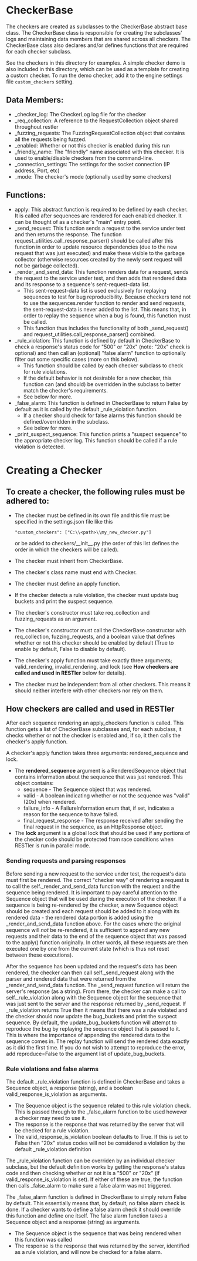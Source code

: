 # CheckerBase
The checkers are created as subclasses to the CheckerBase abstract base class.  The CheckerBase class is responsible for creating
the subclasses' logs and maintaining data members that are shared across all checkers.
The CheckerBase class also declares and/or defines functions that are required for each checker subclass.

See the checkers in this directory for examples.  A simple checker demo is also included in this directory, which can be used as a template for creating a custom checker.   To run the demo checker, add it to the engine settings file `custom_checkers` setting.

## Data Members:
* _checker_log: The CheckerLog log file for the checker
* _req_collection: A reference to the RequestCollection object shared throughout restler
* _fuzzing_requests: The FuzzingRequestCollection object that contains all the requests being fuzzed.
* _enabled: Whether or not this checker is enabled during this run
* _friendly_name: The "friendly" name associated with this checker. It is used to enable/disable checkers from the command-line.
* _connection_settings: The settings for the socket connection (IP address, Port, etc)
* _mode: The checker's mode (optionally used by some checkers)

## Functions:
* apply: This abstract function is required to be defined by each checker. It is called after sequences are rendered for each enabled
checker. It can be thought of as a checker's "main" entry point.
* _send_request: This function sends a request to the service under test and then returns the response. The function request_utilities.call_response_parser() should be called after this function
in order to update resource dependencies (due to the new request that was just executed) and make these visible to the garbage collector (otherwise resources created by the newly sent request will not be garbage collected).
* _render_and_send_data: This function renders data for a request, sends the request to the service under test, and then adds that rendered data and its response to a sequence's sent-request-data list.
  * This sent-request-data list is used exclusively for replaying sequences to test for bug reproducibility. Because checkers tend not
  to use the sequences.render function to render and send requests, the sent-request-data is never added to the list. This means that,
  in order to replay the sequence when a bug is found, this function must be called.
  * This function thus includes the functionality of both _send_request() and request_utilities.call_response_parser() combined.
* _rule_violation: This function is defined by default in CheckerBase to check a response's status code for "500" or "20x" (note: "20x"
check is optional) and then call an (optional) "false alarm" function to optionally filter out some specific cases (more on this below).
  * This function should be called by each checker subclass to check for rule violations.
  * If the default behavior is not desirable for a new checker, this function can (and should) be overridden in the subclass to better
  match the checker's requirements.
  * See below for more.
* _false_alarm: This function is defined in CheckerBase to return False by default as it is called by the default _rule_violation function.
  * If a checker should check for false alarms this function should be defined/overridden in the subclass.
  * See below for more.
* _print_suspect_sequence: This function prints a "suspect sequence" to the appropriate checker log. This function should be called if a
rule violation is detected.

# Creating a Checker
## To create a checker, the following rules must be adhered to:

* The checker must be defined in its own file and this file must be specified in the settings.json file like this

  ```"custom_checkers": ["C:\\<path>\\my_new_checker.py"]```

  or be added to checkers/\_\_init\_\_.py (the order of this list defines the order in which the checkers will be called).
* The checker must inherit from CheckerBase.
* The checker's class name must end with Checker.
* The checker must define an apply function.
* If the checker detects a rule violation, the checker must update bug buckets and print the suspect sequence.
* The checker's constructor must take req_collection and fuzzing_requests as an argument.
* The checker's constructor must call the CheckerBase constructor with req_collection, fuzzing_requests, and a boolean value that defines whether or not this checker
should be enabled by default (True to enable by default, False to disable by default).
* The checker's apply function must take exactly three arguments; valid_rendering, invalid_rendering, and lock
(see __How checkers are called and used in RESTler__ below for details).
* The checker must be independent from all other checkers. This means it should neither interfere with other checkers nor rely on them.

## How checkers are called and used in RESTler
After each sequence rendering an apply_checkers function is called. This function gets a list of CheckerBase subclasses and, for each
subclass, it checks whether or not the checker is enabled and, if so, it then calls the checker's apply function.

A checker's apply function takes three arguments: rendered_sequence and lock.
* The __rendered_sequence__ argument is a RenderedSequence object that contains information about the sequence that was just rendered.
This object contains:
  * sequence - The Sequence object that was rendered.
  * valid - A boolean indicating whether or not the sequence was "valid" (20x) when rendered.
  * faliure_info - A FailureInformation enum that, if set, indicates a reason for the sequence to have failed.
  * final_request_response - The response received after sending the final request in the sequence, as an HttpResponse object.
* The __lock__ argument is a global lock that should be used if any portions of the checker code should be protected from
race conditions when RESTler is run in parallel mode.

### Sending requests and parsing responses
Before sending a new request to the service under test, the request's data must first be rendered. The correct "checker way" of rendering a
request is to call the self._render_and_send_data function with the request and the sequence being rendered.
It is important to pay careful attention to the Sequence object that will be used during the execution of the checker. If a
sequence is being re-rendered by the checker, a new Sequence object should be created and each request should be added to it along
with its rendered data - the rendered data portion is added using the _render_and_send_data function above. For the
cases where the original sequence will _not_ be re-rendered, it is sufficient to append any new requests and their data to the end
of the sequence object that was passed to the apply() function originally. In other words, all these requests are then executed one by one from the current state (which is thus not reset between these executions).

After the sequence has been updated and the request's data has been rendered, the checker can then call self._send_request along
with the parser and rendered data that were returned from the _render_and_send_data function. The _send_request function
will return the server's response (as a string). From there, the checker can make a call to self._rule_violation along with the
Sequence object for the sequence that was just sent to the server and the response returned by _send_request. If _rule_violation
returns True then it means that there was a rule violated and the checker should now update the bug_buckets and print the suspect
sequence. By default, the update_bug_buckets function will attempt to reproduce the bug by replaying the sequence object that is
passed to it. This is where the importance of appending the rendered data to the sequence comes in. The replay function will send the
rendered data exactly as it did the first time. If you do not wish to attempt to reproduce the error, add reproduce=False to the
argument list of update_bug_buckets.

### Rule violations and false alarms
The default _rule_violation function is defined in CheckerBase and takes a Sequence object, a response (string), and a boolean
valid_response_is_violation as arguments.
* The Sequence object is the sequence related to this rule violation check. This is passed through to the _false_alarm function
to be used however a checker may need to use it.
* The response is the response that was returned by the server that will be checked for a rule violation.
* The valid_response_is_violation boolean defaults to True. If this is set to False then "20x" status codes will not be considered
a violation by the default _rule_violation definition

The _rule_violation function can be overriden by an individual checker subclass, but the default definition works by getting the response's
status code and then checking whether or not it is a "500" or "20x" (if valid_response_is_violation is set).  If either of these are true,
the function then calls _false_alarm to make sure a false alarm was not triggered.

The _false_alarm function is defined in CheckerBase to simply return False by default. This essentially means that, by default, no false
alarm check is done.  If a checker wants to define a false alarm check it should override this function and define one itself.
The false alarm function takes a Sequence object and a response (string) as arguments.
* The Sequence object is the sequence that was being rendered when this function was called
* The response is the response that was returned by the server, identified as a rule violation, and will now be checked for a false alarm.




